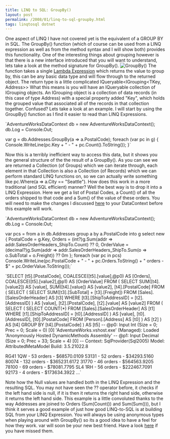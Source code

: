 ```yaml
---
title: LINQ to SQL: GroupBy()
layout: post
permalink: /2008/01/linq-to-sql-groupby.html
tags: linqtosql dotnet
---
```


One aspect of LINQ I have not covered yet is the equivalent of a GROUP BY in SQL. The GroupBy() function (which of course can be used from a LINQ expression as well as from the method syntax and I will show both) provides this functionality. One of the interesting things about grouping however is that there is a new interface introduced that you will want to understand, lets take a look at the method signature for GroupBy().
![GroupBy()](http://lh5.google.com/saintyc/R3xImkxWVpI/AAAAAAAAADk/Z3S3XVeh0fc/GroupBy%5B6%5D) 
The function takes a single [Lambda Expression](http://csainty.blogspot.com/2007/12/linq-to-sql-lambda-expressions.html) which returns the value to group by, this can be any basic data type and will flow through to the returned object.
The return type is a little complicated IQueryable<IGrouping<TKey, Address>>   What this means is you will have an IQueryable collection of IGrouping objects.    An IGrouping object is a collection of data records (in this case of type Address) with a special property added "Key", which holds the grouped value that associated all of the records in that collection together. Confused? Lets take a look at an example. I will start by using the GroupBy() function as I find it easier to read than LINQ Expressions.

`AdventureWorksDataContext db = new AdventureWorksDataContext();
db.Log = Console.Out;

var g = db.Addresses.GroupBy(a => a.PostalCode);
foreach (var pc in g)
{
    Console.WriteLine(pc.Key + " - " + pc.Count().ToString());
}`


Now this is a terribly inefficient way to access this data, but it shows you the general structure of the the result of a GroupBy().
  As you can see we are returned a Collection (of Groups) which we can iterate through, each element in that Collection is also a Collection (of Records) which we can perform standard LINQ functions on, so we can actually write something like pc.Where(a => a.City == "Seattle").
How does this work in a more traditional (and SQL efficient) manner? Well the best way is to drop it into a LINQ Expression. Here we get a list of Postal Codes, a Count() of all the orders shipped to that code and a Sum() of the value of these orders.
  You will need to make the changes I discussed [here](http://csainty.blogspot.com/2007/12/linq-to-sql-customisation.html) to your DataContext before this example will work.

`AdventureWorksDataContext db = new AdventureWorksDataContext();
db.Log = Console.Out;

var pcs = from a in db.Addresses
          group a by a.PostalCode into g
          select new { 
              PostalCode = g.Key, 
              Orders = (int?)g.Sum(addr => addr.SalesOrderHeaders_ShipTo.Count) ?? 0, 
              OrderValue = (decimal?)g.Sum(addr => addr.SalesOrderHeaders_ShipTo.Sum(o => o.SubTotal + o.Freight)) ?? 0m 
          };
foreach (var pc in pcs)
    Console.WriteLine(pc.PostalCode + " - " + pc.Orders.ToString() +  " orders - $" + pc.OrderValue.ToString());`



`SELECT [t5].[PostalCode], COALESCE([t5].[value],@p0) AS [Orders], COALESCE([t5].[value2],@p1) AS [OrderValue]
FROM (
    SELECT SUM([t4].[value2]) AS [value], SUM([t4].[value]) AS [value2], [t4].[PostalCode]
    FROM (
        SELECT (
            SELECT SUM([t3].[SubTotal] + [t3].[Freight])
            FROM [Sales].[SalesOrderHeader] AS [t3]
            WHERE [t3].[ShipToAddressID] = [t2].[AddressID]
            ) AS [value], [t2].[PostalCode], [t2].[value] AS [value2]
        FROM (
            SELECT (
                SELECT COUNT(*)
                FROM [Sales].[SalesOrderHeader] AS [t1]
                WHERE [t1].[ShipToAddressID] = [t0].[AddressID]
                ) AS [value], [t0].[AddressID], [t0].[PostalCode]
            FROM [Person].[Address] AS [t0]
            ) AS [t2]
        ) AS [t4]
    GROUP BY [t4].[PostalCode]
    ) AS [t5]
-- @p0: Input Int (Size = 0; Prec = 0; Scale = 0) [0]
'AdventureWorks.vshost.exe' (Managed): Loaded 'Anonymously Hosted DynamicMethods Assembly'
-- @p1: Input Decimal (Size = 0; Prec = 33; Scale = 4) [0]
-- Context: SqlProvider(Sql2005) Model: AttributedMetaModel Build: 3.5.21022.8

RG41 1QW - 53 orders - $68570.0109
53131 - 52 orders - $34293.5160
80074 - 132 orders - $365231.6172
31770 - 46 orders - $564563.9205
78100 - 69 orders - $78081.7795
SL4 1RH - 56 orders - $222467.7091
92173 - 4 orders - $173634.3922
...`


Note how the Null values are handled both in the LINQ Expression and the resulting SQL. You may not have seen the ?? operator before, it checks if the left hand side is null, if it is then it returns the right hand side, otherwise it returns the left hand side.
  This example is a little convoluted thanks to the way Addresses are joined to Orders (Sum(Count()) and Sum(Sum())), but I think it serves a good example of just how good LINQ-to-SQL is at building SQL from your LINQ Expression.
You will always be using anonymous types when playing around with GroupBy() so its a good idea to have a feel for how they work. var will soon be your new best friend. Have a look [here](http://csainty.blogspot.com/2007/12/linq-to-sql-getting-started.html) if you have missed them.